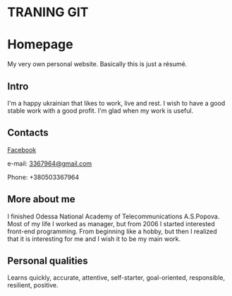 # TRANING GIT
# Homepage
My very own personal website. Basically this is just a résumé.

## Intro
I'm a happy ukrainian that likes to work, live and rest. I wish to have a good stable work with a good profit. I'm glad when my work is useful.

## Contacts
  [Facebook](https://www.facebook.com/area51m)
  
  e-mail: 3367964@gmail.com
  
  Phone: +380503367964

## More about me
I finished Odessa National Academy of Telecommunications A.S.Popova. Most of my life I worked as manager, but from 2006 I started interested front-end programming. From beginning like a hobby, but then I realized that it is interesting for me and I wish it to be my main work.

## Personal qualities
Learns quickly, accurate, attentive, self-starter, goal-oriented, responsible, resilient, positive.
